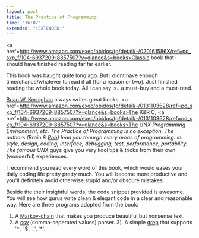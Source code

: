 ```yaml
---
layout: post
title: The Practice of Programming
time: "16:07"
extended: ":EXTENDED:"
---
```


<a href=http://www.amazon.com/exec/obidos/tg/detail/-/020161586X/ref=pd_sxp_f/104-6937209-8857507?v=glance&s=books>Classic book</a> that i should have finished reading far far earlier.

This book was baught quite long ago. But i didnt have enough time/chance/whatever to read it all [for a reason or two]. Just finished reading the whole book today. All i can say is.. a must-buy and a must-read.

<a href=http://cm.bell-labs.com/cm/cs/who/bwk/>Brian W. Kernighan</a> always writes great books. <a href=http://www.amazon.com/exec/obidos/tg/detail/-/0131103628/ref=pd_sxp_f/104-6937209-8857507?v=glance&s=books>The K&R C</a>, <a href=http://www.amazon.com/exec/obidos/tg/detail/-/0131103628/ref=pd_sxp_f/104-6937209-8857507?v=glance&s=books>The UN*X Programming Environment</a>, etc.  The Practice of Programming is no exception. The authors (Brain & <a href=http://www.cs.bell-labs.com/who/rob/>Rob</a>) lead you thourgh every areas of programming: ie. style, design, coding, interface, debugging, test, performance, portability.  The famous UN*X guys give you very kool tips & tricks from their own (wonderful) experiences. 

I recommend you read every word of this book, which would eases your daily coding life pretty pretty much.  You will become more productive and you'll definitely avoid otherwise stupid and/or obscure mistakes.  

Beside the their insightful words, the code snippet provided is awesome.  You will see how gurus write clean & elegant code in a clear and reasonable way. Here are three programs adopted from the book:

1) A <a href=http://linuxfire.dhis.org/~alecs/code/markov.c>Markov-chain</a> that makes you produce beautiful but nonsense text.
2)  A <a href=http://linuxfire.dhis.org/~alecs/code/csv.c>csv</a> (comma-seperated values) parser.
3). A simple <a href=http://linuxfire.dhis.org/~alecs/code/grep.c>grep</a> that supports '^', '$', '.', '*'.


